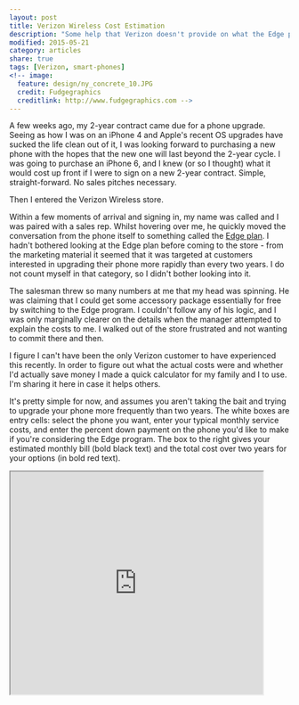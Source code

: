 ```yaml
---
layout: post
title: Verizon Wireless Cost Estimation
description: "Some help that Verizon doesn't provide on what the Edge plan is."
modified: 2015-05-21
category: articles
share: true
tags: [Verizon, smart-phones]
<!-- image:
  feature: design/ny_concrete_10.JPG
  credit: Fudgegraphics
  creditlink: http://www.fudgegraphics.com -->
---
```

 
A few weeks ago, my 2-year contract came due for a phone upgrade.  Seeing as how I was on an iPhone 4 and Apple's recent OS upgrades have sucked the life clean out of it, I was looking forward to purchasing a new phone with the hopes that the new one will last beyond the 2-year cycle.  I was going to purchase an iPhone 6, and I knew (or so I thought) what it would cost up front if I were to sign on a new 2-year contract.  Simple, straight-forward.  No sales pitches necessary.

Then I entered the Verizon Wireless store.

Within a few moments of arrival and signing in, my name was called and I was paired with a sales rep.  Whilst hovering over me, he quickly moved the conversation from the phone itself to something called the <a href='http://www.verizonwireless.com/support/verizon-edge-faqs/'>Edge plan</a>.  I hadn't bothered looking at the Edge plan before coming to the store - from the marketing material it seemed that it was targeted at customers interested in upgrading their phone more rapidly than every two years.  I do not count myself in that category, so I didn't bother looking into it.

The salesman threw so many numbers at me that my head was spinning.  He was claiming that I could get some accessory package essentially for free by switching to the Edge program.  I couldn't follow any of his logic, and I was only marginally clearer on the details when the manager attempted to explain the costs to me.  I walked out of the store frustrated and not wanting to commit there and then.

I figure I can't have been the only Verizon customer to have experienced this recently.  In order to figure out what the actual costs were and whether I'd actually save money I made a quick calculator for my family and I to use.  I'm sharing it here in case it helps others.  

It's pretty simple for now, and assumes you aren't taking the bait and trying to upgrade your phone more frequently than two years.  The white boxes are entry cells: select the phone you want, enter your typical monthly service costs, and enter the percent down payment on the phone you'd like to make if you're considering the Edge program.  The box to the right gives your estimated monthly bill (bold black text) and the total cost over two years for your options (in bold red text).

<p>
<iframe src="https://docs.google.com/spreadsheets/d/1uHdFLi_sEbyXN573mBUnqQPJdWCfkjuve-smumsCrXE/pubhtml?widget=true&amp;headers=false" width="90%" height="400"></iframe>
</p>


<script>
  (function(i,s,o,g,r,a,m){i['GoogleAnalyticsObject']=r;i[r]=i[r]||function(){
  (i[r].q=i[r].q||[]).push(arguments)},i[r].l=1*new Date();a=s.createElement(o),
  m=s.getElementsByTagName(o)[0];a.async=1;a.src=g;m.parentNode.insertBefore(a,m)
  })(window,document,'script','//www.google-analytics.com/analytics.js','ga');

  ga('create', 'UA-58835878-1', 'auto');
  ga('send', 'pageview');

</script>
